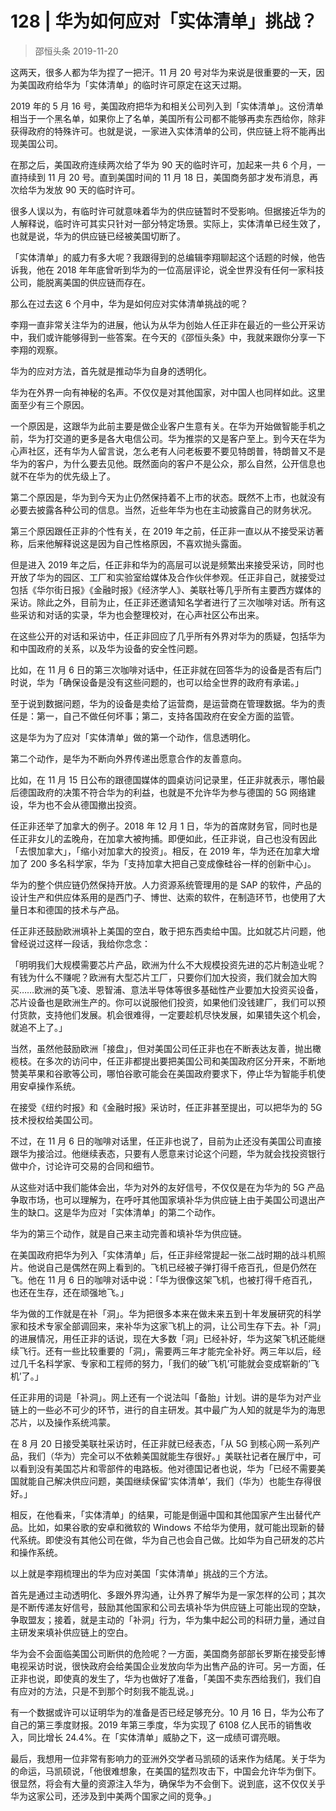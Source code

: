 # 128 | 华为如何应对「实体清单」挑战？
> 邵恒头条
2019-11-20

这两天，很多人都为华为捏了一把汗。11 月 20 号对华为来说是很重要的一天，因为美国政府给华为「实体清单」的临时许可原定在这天过期。

2019 年的 5 月 16 号，美国政府把华为和相关公司列入到「实体清单」。这份清单相当于一个黑名单，如果你上了名单，美国所有公司都不能够再卖东西给你，除非获得政府的特殊许可。也就是说，一家进入实体清单的公司，供应链上将不能再出现美国公司。

在那之后，美国政府连续两次给了华为 90 天的临时许可，加起来一共 6 个月，一直持续到 11 月 20 号。直到美国时间的 11 月 18 日，美国商务部才发布消息，再次给华为发放 90 天的临时许可。

很多人误以为，有临时许可就意味着华为的供应链暂时不受影响。但据接近华为的人解释说，临时许可其实只针对一部分特定场景。实际上，实体清单已经生效了，也就是说，华为的供应链已经被美国切断了。

「实体清单」的威力有多大呢？我跟得到的总编辑李翔聊起这个话题的时候，他告诉我，他在 2018 年年底曾听到华为的一位高层评论，说全世界没有任何一家科技公司，能脱离美国的供应链而存在。

那么在过去这 6 个月中，华为是如何应对实体清单挑战的呢？

李翔一直非常关注华为的进展，他认为从华为创始人任正非在最近的一些公开采访中，我们或许能够得到一些答案。在今天的《邵恒头条》中，我就来跟你分享一下李翔的观察。

华为的应对方法，首先就是推动华为自身的透明化。

华为在外界一向有神秘的名声。不仅仅是对其他国家，对中国人也同样如此。这里面至少有三个原因。

一个原因是，这跟华为此前主要是做企业客户生意有关。在华为开始做智能手机之前，华为打交道的更多是各大电信公司。华为推崇的又是客户至上。到今天在华为心声社区，还有华为人留言说，怎么老有人问老板要不要见特朗普，特朗普又不是华为的客户，为什么要去见他。既然面向的客户不是公众，那么自然，公开信息也就不在华为的优先级上了。

第二个原因是，华为到今天为止仍然保持着不上市的状态。既然不上市，也就没有必要去披露各种公司的信息。当然，近些年华为也在主动披露自己的财务状况。

第三个原因跟任正非的个性有关，在 2019 年之前，任正非一直以从不接受采访著称，后来他解释说这是因为自己性格原因，不喜欢抛头露面。

但是进入 2019 年之后，任正非和华为的高层可以说是频繁出来接受采访，同时也开放了华为的园区、工厂和实验室给媒体及合作伙伴参观。任正非自己，就接受过包括《华尔街日报》《金融时报》《经济学人》、美联社等几乎所有主要西方媒体的采访。除此之外，目前为止，任正非还邀请知名学者进行了三次咖啡对话。所有这些采访和对话的实录，华为也会整理校对，在心声社区公布出来。

在这些公开的对话和采访中，任正非回应了几乎所有外界对华为的质疑，包括华为和中国政府的关系，以及华为设备的安全性问题。

比如，在 11 月 6 日的第三次咖啡对话中，任正非就在回答华为的设备是否有后门时说，华为「确保设备是没有这些问题的，也可以给全世界的政府有承诺。」

至于说到数据问题，华为的设备是卖给了运营商，是运营商在管理数据。华为的责任是：第一，自己不做任何坏事；第二，支持各国政府在安全方面的监管。

这是华为为了应对「实体清单」做的第一个动作，信息透明化。

第二个动作，是华为不断向外界传递出愿意合作的友善意向。

比如，在 11 月 15 日公布的跟德国媒体的圆桌访问记录里，任正非就表示，哪怕最后德国政府的决策不符合华为的利益，也就是不允许华为参与德国的 5G 网络建设，华为也不会从德国撤出投资。

任正非还举了加拿大的例子。2018 年 12 月 1 日，华为的首席财务官，同时也是任正非女儿的孟晚舟，在加拿大被拘捕。即便如此，任正非说，自己也没有因此「去恨加拿大」，「缩小对加拿大的投资」。相反，在 2019 年，华为还在加拿大增加了 200 多名科学家，华为「支持加拿大把自己变成像硅谷一样的创新中心」。

华为的整个供应链仍然保持开放。人力资源系统管理用的是 SAP 的软件，产品的设计生产和供应体系用的是西门子、博世、达索的软件，在制造环节，也使用了大量日本和德国的技术与产品。

任正非还鼓励欧洲填补上美国的空白，敢于把东西卖给中国。比如就芯片问题，他曾经说过这样一段话，我给你念念：

「明明我们大规模需要芯片产品，欧洲为什么不大规模投资先进的芯片制造业呢？有钱为什么不赚呢？欧洲有大型芯片工厂，只要你们加大投资，我们就会加大购买……欧洲的英飞凌、恩智浦、意法半导体等很多基础性产业要加大投资买设备，芯片设备也是欧洲生产的。你可以说服他们投资，如果他们没钱建厂，我们可以预付货款，支持他们发展。机会很难得，一定要趁机尽快发展，如果错失这个机会，就追不上了。」

当然，虽然他鼓励欧洲「接盘」，但对美国公司任正非也在不断表达友善，抛出橄榄枝。在多次的访问中，任正非都提出要把美国公司和美国政府区分开来，不断地赞美苹果和谷歌等公司，哪怕谷歌可能会在美国政府要求下，停止华为智能手机使用安卓操作系统。

在接受《纽约时报》和《金融时报》采访时，任正非甚至提出，可以把华为的 5G 技术授权给美国公司。

不过，在 11 月 6 日的咖啡对话里，任正非也说了，目前为止还没有美国公司直接跟华为接洽过。他继续表态，只要有人愿意来讨论这个问题，华为就会找投资银行做中介，讨论许可交易的合同和细节。

从这些对话中我们能体会出，华为对外的友好信号，不仅仅是在为华为的 5G 产品争取市场，也可以理解为，在呼吁其他国家填补华为供应链上由于美国公司退出产生的缺口。这是华为应对「实体清单」的第二个动作。

华为的第三个动作，就是自己来主动完善和填补华为供应链。

在美国政府把华为列入「实体清单」后，任正非经常提起一张二战时期的战斗机照片。他说自己是偶然在网上看到的。飞机已经被子弹打得千疮百孔，但是仍然在飞。他在 11 月 6 日的咖啡对话中说：「华为很像这架飞机，也被打得千疮百孔，也还在生存，还在顽强地飞。」

华为做的工作就是在补「洞」。华为把很多本来在做未来五到十年发展研究的科学家和技术专家全部调回来，来补华为这家飞机上的洞，让公司生存下去。补「洞」的进展情况，用任正非的话说，现在大多数「洞」已经补好，华为这架飞机还能继续飞行。还有一些比较重要的「洞」，需要两三年才能完全补好。两三年以后，经过几千名科学家、专家和工程师的努力，「我们的破’飞机’可能就会变成崭新的’飞机’了。」

任正非用的词是「补洞」。网上还有一个说法叫「备胎」计划。讲的是华为对产业链上的一些必不可少的环节，进行的自主研发。其中最广为人知的就是华为的海思芯片，以及操作系统鸿蒙。

在 8 月 20 日接受美联社采访时，任正非就已经表态，「从 5G 到核心网一系列产品，我们（华为）完全可以不依赖美国就能生存很好。」美联社记者在展厅中，可以看到没有美国芯片和零部件的电路板。他对德国记者也说，华为「已经不需要美国就能自己解决供应问题，美国继续保留‘实体清单’，我们（华为）也能生存得很好。」

相反，在他看来，「实体清单」的结果，可能是倒逼中国和其他国家产生出替代产品。比如，如果谷歌的安卓和微软的 Windows 不给华为使用，就可能出现新的替代系统。即使没有其他公司在做，华为自己也会自己做。比如华为自己研发的芯片和操作系统。

以上就是李翔梳理出的华为应对美国「实体清单」挑战的三个方法。

首先是通过主动透明化、多跟外界沟通，让外界了解华为是一家怎样的公司；其次是不断传递友好信号，鼓励其他国家和公司去填补华为供应链上可能出现的空缺，争取盟友；接着，就是主动的「补洞」行为，华为集中起公司的科研力量，通过自主研发来填补供应链上的空白。

华为会不会面临美国公司断供的危险呢？一方面，美国商务部部长罗斯在接受彭博电视采访时说，很快政府会给美国企业发放向华为出售产品的许可。另一方面，任正非也说，即使真的发生了，华为也做好了准备，「美国不卖东西给我们，我们自有应对的方法，只是不到那个时刻我不能乱说。」

有一个数据或许可以证明华为的准备是否已经足够充分。10 月 16 日，华为公布了自己的第三季度财报。2019 年第三季度，华为实现了 6108 亿人民币的销售收入，同比增长 24.4%。在「实体清单」威胁之下，这一成绩可谓亮眼。

最后，我想用一位非常有影响力的亚洲外交学者马凯硕的话来作为结尾。关于华为的命运，马凯硕说，「他很难想象，在美国的猛烈攻击下，中国会允许华为倒下。很显然，将会有大量的资源注入华为，确保华为不会倒下。说到底，这不仅仅关乎华为这家公司，还涉及到中美两个国家之间的竞争。」
